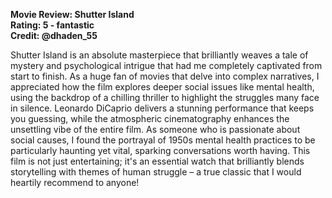 **Movie Review: Shutter Island**  
**Rating: 5 - fantastic**  
**Credit: @dhaden_55**

Shutter Island is an absolute masterpiece that brilliantly weaves a tale of mystery and psychological intrigue that had me completely captivated from start to finish. As a huge fan of movies that delve into complex narratives, I appreciated how the film explores deeper social issues like mental health, using the backdrop of a chilling thriller to highlight the struggles many face in silence. Leonardo DiCaprio delivers a stunning performance that keeps you guessing, while the atmospheric cinematography enhances the unsettling vibe of the entire film. As someone who is passionate about social causes, I found the portrayal of 1950s mental health practices to be particularly haunting yet vital, sparking conversations worth having. This film is not just entertaining; it's an essential watch that brilliantly blends storytelling with themes of human struggle – a true classic that I would heartily recommend to anyone!